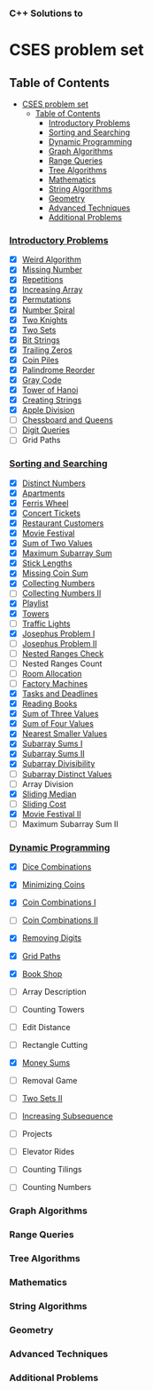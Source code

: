 ### C++ Solutions to 
# CSES problem set 

<!-- you can find the problems [here](https://cses.fi/problemset/list/) -->

## Table of Contents
- [CSES problem set](#cses-problem-set)
  - [Table of Contents](#table-of-contents)
    - [Introductory Problems](#introductory-problems)
    - [Sorting and Searching](#sorting-and-searching)
    - [Dynamic Programming](#dynamic-programming)
    - [Graph Algorithms](#graph-algorithms)
    - [Range Queries](#range-queries)
    - [Tree Algorithms](#tree-algorithms)
    - [Mathematics](#mathematics)
    - [String Algorithms](#string-algorithms)
    - [Geometry](#geometry)
    - [Advanced Techniques](#advanced-techniques)
    - [Additional Problems](#additional-problems)
### [Introductory Problems](https://github.com/satyamrs00/cses-problem-set-solutions/tree/main/Introductory%20Problems)
- [x] [Weird Algorithm](https://github.com/satyamrs00/cses-problem-set-solutions/blob/main/Introductory%20Problems/1.%20Weird%20Algorithm.cpp)
- [x] [Missing Number](https://github.com/satyamrs00/cses-problem-set-solutions/blob/main/Introductory%20Problems/2.%20Missing%20Number.cpp)
- [x] [Repetitions](https://github.com/satyamrs00/cses-problem-set-solutions/blob/main/Introductory%20Problems/3.%20Repetitions.cpp)
- [x] [Increasing Array](https://github.com/satyamrs00/cses-problem-set-solutions/blob/main/Introductory%20Problems/4.%20Increasing%20Array.cpp)
- [x] [Permutations](https://github.com/satyamrs00/cses-problem-set-solutions/blob/main/Introductory%20Problems/5.%20Permutations.cpp)
- [x] [Number Spiral](https://github.com/satyamrs00/cses-problem-set-solutions/blob/main/Introductory%20Problems/6.%20Number%20Spiral.cpp)
- [x] [Two Knights](https://github.com/satyamrs00/cses-problem-set-solutions/blob/main/Introductory%20Problems/7.%20Two%20Knights.cpp)
- [x] [Two Sets](https://github.com/satyamrs00/cses-problem-set-solutions/blob/main/Introductory%20Problems/8.%20Two%20Sets.cpp)
- [x] [Bit Strings](https://github.com/satyamrs00/cses-problem-set-solutions/blob/main/Introductory%20Problems/9.%20Bit%20Strings.cpp)
- [x] [Trailing Zeros](https://github.com/satyamrs00/cses-problem-set-solutions/blob/main/Introductory%20Problems/10.%20Trailing%20Zeros.cpp)
- [x] [Coin Piles](https://github.com/satyamrs00/cses-problem-set-solutions/blob/main/Introductory%20Problems/11.%20Coin%20Piles.cpp)
- [x] [Palindrome Reorder](https://github.com/satyamrs00/cses-problem-set-solutions/blob/main/Introductory%20Problems/12.%20Palindrome%20Reorder.cpp)
- [x] [Gray Code](https://github.com/satyamrs00/cses-problem-set-solutions/blob/main/Introductory%20Problems/13.%20Gray%20Code.cpp)
- [x] [Tower of Hanoi](https://github.com/satyamrs00/cses-problem-set-solutions/blob/main/Introductory%20Problems/14.%20Tower%20of%20Hanoi.cpp)
- [x] [Creating Strings](https://github.com/satyamrs00/cses-problem-set-solutions/blob/main/Introductory%20Problems/15.%20Creating%20Strings.cpp)
- [x] [Apple Division](https://github.com/satyamrs00/cses-problem-set-solutions/blob/main/Introductory%20Problems/16.%20Apple%20Division.cpp)
- [ ] [Chessboard and Queens](https://github.com/satyamrs00/cses-problem-set-solutions/blob/main/Introductory%20Problems/17.%20Chessboard%20and%20Queens.cpp)
- [ ] [Digit Queries](https://github.com/satyamrs00/cses-problem-set-solutions/blob/main/Introductory%20Problems/18.%20Digit%20Queries.cpp)
- [ ] Grid Paths
  
### [Sorting and Searching](https://github.com/satyamrs00/cses-problem-set-solutions/tree/main/Sorting%20and%20Searching)
- [x] [Distinct Numbers](https://github.com/satyamrs00/cses-problem-set-solutions/blob/main/Sorting%20and%20Searching/1.%20Distinct%20Numbers.cpp)
- [x] [Apartments](https://github.com/satyamrs00/cses-problem-set-solutions/blob/main/Sorting%20and%20Searching/2.%20Apartments.cpp)
- [x] [Ferris Wheel](https://github.com/satyamrs00/cses-problem-set-solutions/blob/main/Sorting%20and%20Searching/3.%20Ferris%20Wheel.cpp)
- [x] [Concert Tickets](https://github.com/satyamrs00/cses-problem-set-solutions/blob/main/Sorting%20and%20Searching/4.%20Concert%20Tickets.cpp)
- [x] [Restaurant Customers](https://github.com/satyamrs00/cses-problem-set-solutions/blob/main/Sorting%20and%20Searching/5.%20Restaurant%20Customers.cpp)
- [x] [Movie Festival](https://github.com/satyamrs00/cses-problem-set-solutions/blob/main/Sorting%20and%20Searching/6.%20Movie%20Festival.cpp)
- [x] [Sum of Two Values](https://github.com/satyamrs00/cses-problem-set-solutions/blob/main/Sorting%20and%20Searching/7.%20Sum%20of%20Two%20Values.cpp)
- [x] [Maximum Subarray Sum](https://github.com/satyamrs00/cses-problem-set-solutions/blob/main/Sorting%20and%20Searching/8.%20Maximum%20Subarray%20Sum.cpp)
- [x] [Stick Lengths](https://github.com/satyamrs00/cses-problem-set-solutions/blob/main/Sorting%20and%20Searching/9.%20Stick%20Lengths.cpp)
- [x] [Missing Coin Sum](https://github.com/satyamrs00/cses-problem-set-solutions/blob/main/Sorting%20and%20Searching/10.%20Missing%20Coin%20Sum.cpp)
- [x] [Collecting Numbers](https://github.com/satyamrs00/cses-problem-set-solutions/blob/main/Sorting%20and%20Searching/11.%20Collecting%20Numbers.cpp)
- [ ] [Collecting Numbers II](https://github.com/satyamrs00/cses-problem-set-solutions/blob/main/Sorting%20and%20Searching/12.%20Collecting%20Numbers%20II.cpp)
- [x] [Playlist](https://github.com/satyamrs00/cses-problem-set-solutions/blob/main/Sorting%20and%20Searching/13.%20Playlist.cpp)
- [x] [Towers](https://github.com/satyamrs00/cses-problem-set-solutions/blob/main/Sorting%20and%20Searching/14.%20Towers.cpp)
- [ ] [Traffic Lights](https://github.com/satyamrs00/cses-problem-set-solutions/blob/main/Sorting%20and%20Searching/15.%20Traffic%20Lights.cpp)
- [x] [Josephus Problem I](https://github.com/satyamrs00/cses-problem-set-solutions/blob/main/Sorting%20and%20Searching/16.%20Josephus%20Problem%20I.cpp)
- [ ] [Josephus Problem II](https://github.com/satyamrs00/cses-problem-set-solutions/blob/main/Sorting%20and%20Searching/17.%20Josephus%20Problem%20II.cpp)
- [ ] [Nested Ranges Check](https://github.com/satyamrs00/cses-problem-set-solutions/blob/main/Sorting%20and%20Searching/18.%20Nested%20Ranges%20Check.cpp)
- [ ] Nested Ranges Count
- [ ] [Room Allocation](https://github.com/satyamrs00/cses-problem-set-solutions/blob/main/Sorting%20and%20Searching/20.%20Room%20Allocation.cpp)
- [ ] [Factory Machines](https://github.com/satyamrs00/cses-problem-set-solutions/blob/main/Sorting%20and%20Searching/21.%20Factory%20Machines.cpp)
- [x] [Tasks and Deadlines](https://github.com/satyamrs00/cses-problem-set-solutions/blob/main/Sorting%20and%20Searching/22.%20Tasks%20and%20Deadlines.cpp)
- [x] [Reading Books](https://github.com/satyamrs00/cses-problem-set-solutions/blob/main/Sorting%20and%20Searching/23.%20Reading%20Books.cpp)
- [x] [Sum of Three Values](https://github.com/satyamrs00/cses-problem-set-solutions/blob/main/Sorting%20and%20Searching/24.%20Sum%20of%20Three%20Values.cpp)
- [x] [Sum of Four Values](https://github.com/satyamrs00/cses-problem-set-solutions/blob/main/Sorting%20and%20Searching/25.%20Sum%20of%20Four%20Values.cpp)
- [x] [Nearest Smaller Values](https://github.com/satyamrs00/cses-problem-set-solutions/blob/main/Sorting%20and%20Searching/26.%20Nearest%20Smaller%20Values.cpp)
- [x] [Subarray Sums I](https://github.com/satyamrs00/cses-problem-set-solutions/blob/main/Sorting%20and%20Searching/27.%20Subarray%20Sums%20I.cpp)
- [x] [Subarray Sums II](https://github.com/satyamrs00/cses-problem-set-solutions/blob/main/Sorting%20and%20Searching/28.%20Subarray%20Sums%20II.cpp)
- [x] [Subarray Divisibility](https://github.com/satyamrs00/cses-problem-set-solutions/blob/main/Sorting%20and%20Searching/29.%20Subarray%20Divisibility.cpp)
- [ ] [Subarray Distinct Values](https://github.com/satyamrs00/cses-problem-set-solutions/blob/main/Sorting%20and%20Searching/30.%20Subarray%20Distinct%20Values.cpp)
- [ ] Array Division
- [x] [Sliding Median](https://github.com/satyamrs00/cses-problem-set-solutions/blob/main/Sorting%20and%20Searching/32.%20Sliding%20Median.cpp)
- [ ] [Sliding Cost](https://github.com/satyamrs00/cses-problem-set-solutions/blob/main/Sorting%20and%20Searching/33.%20Sliding%20Cost.cpp)
- [x] [Movie Festival II](https://github.com/satyamrs00/cses-problem-set-solutions/blob/main/Sorting%20and%20Searching/34.%20Movie%20Festival%20II.cpp)
- [ ] Maximum Subarray Sum II

### [Dynamic Programming](https://github.com/satyamrs00/cses-problem-set-solutions/tree/main/Dynamic%20Programming)
- [x] [Dice Combinations](https://github.com/satyamrs00/cses-problem-set-solutions/blob/main/Dynamic%20Programming/1.%20Dice%20Combinations.cpp)
- [x] [Minimizing Coins](https://github.com/satyamrs00/cses-problem-set-solutions/blob/main/Dynamic%20Programming/2.%20Minimizing%20Coins.cpp)
- [x] [Coin Combinations I](https://github.com/satyamrs00/cses-problem-set-solutions/blob/main/Dynamic%20Programming/3.%20Coin%20Combinations%20I.cpp)
- [ ] [Coin Combinations II](https://github.com/satyamrs00/cses-problem-set-solutions/blob/main/Dynamic%20Programming/4.%20Coin%20Combinations%20II.cpp)
- [x] [Removing Digits](https://github.com/satyamrs00/cses-problem-set-solutions/blob/main/Dynamic%20Programming/5.%20Removing%20Digits.cpp)
- [x] [Grid Paths](https://github.com/satyamrs00/cses-problem-set-solutions/blob/main/Dynamic%20Programming/6.%20Grid%20Paths.cpp)
- [x] [Book Shop](https://github.com/satyamrs00/cses-problem-set-solutions/blob/main/Dynamic%20Programming/7.%20Book%20Shop.cpp)
- [ ] Array Description
- [ ] Counting Towers
- [ ] Edit Distance
- [ ] Rectangle Cutting
- [x] [Money Sums](https://github.com/satyamrs00/cses-problem-set-solutions/blob/main/Dynamic%20Programming/12.%20Money%20Sums.cpp)
- [ ] Removal Game
- [ ] [Two Sets II](https://github.com/satyamrs00/cses-problem-set-solutions/blob/main/Dynamic%20Programming/14.%20Two%20Sets%20II.cpp)
- [ ] [Increasing Subsequence](https://github.com/satyamrs00/cses-problem-set-solutions/blob/main/Dynamic%20Programming/15.%20Increasing%20Subsequence.cpp)
- [ ] Projects
- [ ] Elevator Rides
- [ ] Counting Tilings
- [ ] Counting Numbers


### Graph Algorithms
### Range Queries
### Tree Algorithms
### Mathematics
### String Algorithms
### Geometry
### Advanced Techniques
### Additional Problems